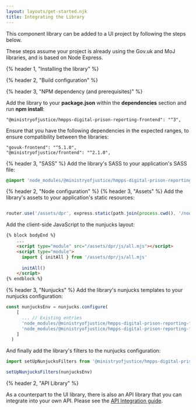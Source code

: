 ```yaml
---
layout: layouts/get-started.njk
title: Integrating the Library
---
```


This component library can be added to a UI project by following the steps below.

These steps assume your project is already using the Gov.uk and MoJ libraries, and is based on Node Express.

{% header 1, "Installing the library" %}

{% header 2, "Build configuration" %}

{% header 3, "NPM dependency (and prerequisites)" %}

Add the library to your **package.json** within the **dependencies** section and run **npm install**:

```
"@ministryofjustice/hmpps-digital-prison-reporting-frontend": "^3",
```

Ensure that you have the following dependencies in the expected ranges, to ensure compatibility between the libraries:

```
"govuk-frontend": "^5.1.0",
"@ministryofjustice/frontend": "^2.1.0",
```

{% header 3, "SASS" %}
Add the library's SASS to your application's SASS file:

```scss
@import 'node_modules/@ministryofjustice/hmpps-digital-prison-reporting-frontend/dpr/all';
```

{% header 2, "Node configuration" %}
{% header 3, "Assets" %}
Add the library's assets to your application's static resources:

```javascript

router.use('/assets/dpr', express.static(path.join(process.cwd(), '/node_modules/@ministryofjustice/hmpps-digital-prison-reporting-frontend/dpr/assets')))
```

Add the client-side JavaScript to the nunjucks layout:
```html
{% block bodyEnd %}
    ...
    <script type="module" src="/assets/dpr/js/all.mjs"></script>
    <script type="module">
      import { initAll } from '/assets/dpr/js/all.mjs'
    
      initAll()
    </script>
{% endblock %}
```

{% header 3, "Nunjucks" %}
Add the library's nunjucks templates to your nunjucks configuration:

```javascript
const nunjucksEnv = nunjucks.configure(
    [
      ... // Existing entries 
      'node_modules/@ministryofjustice/hmpps-digital-prison-reporting-frontend/',
      'node_modules/@ministryofjustice/hmpps-digital-prison-reporting-frontend/dpr/components/',
    ]
  )
```

And finally add the library's filters to the nunjucks configuration:

```javascript
import setUpNunjucksFilters from '@ministryofjustice/hmpps-digital-prison-reporting-frontend/dpr/setUpNunjucksFilters'

setUpNunjucksFilters(nunjucksEnv)
```

{% header 2, "API Library" %}

As a counterpart to the UI library, there is also an API library that you can integrate into your own API. Please see the [API Integration guide](https://github.com/ministryofjustice/hmpps-digital-prison-reporting-lib/blob/main/integrating-with-library.md). 